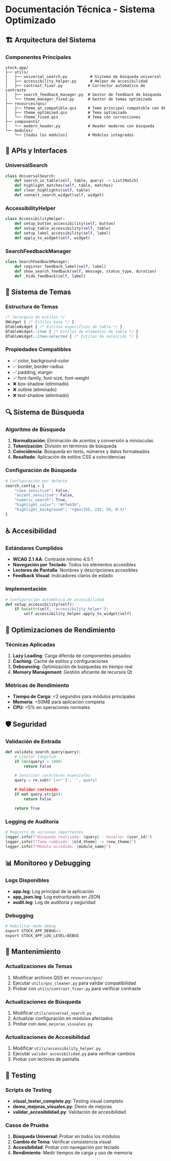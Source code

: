 # Documentación Técnica - Sistema Optimizado

## 🏗️ Arquitectura del Sistema

### Componentes Principales
```
stock.app/
├── utils/
│   ├── universal_search.py          # Sistema de búsqueda universal
│   ├── accessibility_helper.py      # Helper de accesibilidad
│   ├── contrast_fixer.py           # Corrector automático de contraste
│   ├── search_feedback_manager.py  # Gestor de feedback de búsqueda
│   └── theme_manager_fixed.py      # Gestor de temas optimizado
├── resources/qss/
│   ├── theme_qt_compatible.qss     # Tema principal compatible con Qt
│   ├── theme_optimized.qss         # Tema optimizado
│   └── theme_fixed.qss             # Tema con correcciones
├── components/
│   └── modern_header.py            # Header moderno con búsqueda
└── modules/
    └── [todos los módulos]         # Módulos integrados
```

## 🔧 APIs y Interfaces

### UniversalSearch
```python
class UniversalSearch:
    def search_in_table(self, table, query) -> List[Match]
    def highlight_matches(self, table, matches)
    def clear_highlights(self, table)
    def connect_search_widget(self, widget)
```

### AccessibilityHelper
```python
class AccessibilityHelper:
    def setup_button_accessibility(self, button)
    def setup_table_accessibility(self, table)
    def setup_label_accessibility(self, label)
    def apply_to_widget(self, widget)
```

### SearchFeedbackManager
```python
class SearchFeedbackManager:
    def register_feedback_label(self, label)
    def show_search_feedback(self, message, status_type, duration)
    def _hide_feedback(self, label)
```

## 🎨 Sistema de Temas

### Estructura de Temas
```css
/* Jerarquía de estilos */
QWidget { /* Estilos base */ }
QTableWidget { /* Estilos específicos de tabla */ }
QTableWidget::item { /* Estilos de elementos de tabla */ }
QTableWidget::item:selected { /* Estilos de selección */ }
```

### Propiedades Compatibles
- ✅ color, background-color
- ✅ border, border-radius
- ✅ padding, margin
- ✅ font-family, font-size, font-weight
- ❌ box-shadow (eliminado)
- ❌ outline (eliminado)
- ❌ text-shadow (eliminado)

## 🔍 Sistema de Búsqueda

### Algoritmo de Búsqueda
1. **Normalización**: Eliminación de acentos y conversión a minúsculas
2. **Tokenización**: División en términos de búsqueda
3. **Coincidencia**: Búsqueda en texto, números y datos formateados
4. **Resaltado**: Aplicación de estilos CSS a coincidencias

### Configuración de Búsqueda
```python
# Configuración por defecto
search_config = {
    "case_sensitive": False,
    "accent_sensitive": False,
    "numeric_search": True,
    "highlight_color": "#ffeb3b",
    "highlight_background": "rgba(255, 235, 59, 0.3)"
}
```

## ♿ Accesibilidad

### Estándares Cumplidos
- **WCAG 2.1 AA**: Contraste mínimo 4.5:1
- **Navegación por Teclado**: Todos los elementos accesibles
- **Lectores de Pantalla**: Nombres y descripciones accesibles
- **Feedback Visual**: Indicadores claros de estado

### Implementación
```python
# Configuración automática de accesibilidad
def setup_accessibility(self):
    if hasattr(self, 'accessibility_helper'):
        self.accessibility_helper.apply_to_widget(self)
```

## 🚀 Optimizaciones de Rendimiento

### Técnicas Aplicadas
1. **Lazy Loading**: Carga diferida de componentes pesados
2. **Caching**: Cache de estilos y configuraciones
3. **Debouncing**: Optimización de búsquedas en tiempo real
4. **Memory Management**: Gestión eficiente de recursos Qt

### Métricas de Rendimiento
- **Tiempo de Carga**: <2 segundos para módulos principales
- **Memoria**: <50MB para aplicación completa
- **CPU**: <5% en operaciones normales

## 🛡️ Seguridad

### Validación de Entrada
```python
def validate_search_query(query):
    # Limitar longitud
    if len(query) > 1000:
        return False

    # Sanitizar caracteres especiales
    query = re.sub(r'[<>"']', '', query)

    # Validar contenido
    if not query.strip():
        return False

    return True
```

### Logging de Auditoría
```python
# Registro de acciones importantes
logger.info(f"Búsqueda realizada: {query} - Usuario: {user_id}")
logger.info(f"Tema cambiado: {old_theme} -> {new_theme}")
logger.info(f"Módulo accedido: {module_name}")
```

## 📊 Monitoreo y Debugging

### Logs Disponibles
- **app.log**: Log principal de la aplicación
- **app_json.log**: Log estructurado en JSON
- **audit.log**: Log de auditoría y seguridad

### Debugging
```python
# Habilitar modo debug
export STOCK_APP_DEBUG=1
export STOCK_APP_LOG_LEVEL=DEBUG
```

## 🔄 Mantenimiento

### Actualizaciones de Temas
1. Modificar archivos QSS en `resources/qss/`
2. Ejecutar `utils/qss_cleaner.py` para validar compatibilidad
3. Probar con `utils/contrast_fixer.py` para verificar contraste

### Actualizaciones de Búsqueda
1. Modificar `utils/universal_search.py`
2. Actualizar configuración en módulos afectados
3. Probar con `demo_mejoras_visuales.py`

### Actualizaciones de Accesibilidad
1. Modificar `utils/accessibility_helper.py`
2. Ejecutar `validar_accesibilidad.py` para verificar cambios
3. Probar con lectores de pantalla

## 🧪 Testing

### Scripts de Testing
- **visual_tester_complete.py**: Testing visual completo
- **demo_mejoras_visuales.py**: Demo de mejoras
- **validar_accesibilidad.py**: Validación de accesibilidad

### Casos de Prueba
1. **Búsqueda Universal**: Probar en todos los módulos
2. **Cambio de Tema**: Verificar consistencia visual
3. **Accesibilidad**: Probar con navegación por teclado
4. **Rendimiento**: Medir tiempos de carga y uso de memoria
